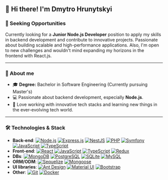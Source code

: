 ## 👋 Hi there! I'm Dmytro Hrunytskyi

### 💼 Seeking Opportunities

Currently looking for a **Junior Node.js Developer** position to apply my skills in backend development and contribute to innovative projects. Passionate about building scalable and high-performance applications. Also, I'm open to new challenges and wouldn't mind expanding my horizons in the frontend with React.js.

---

### 👀 About me

- 🎓 **Degree:** Bachelor in Software Engineering (Currently pursuing Master's)
- 💻 Passionate about backend development, especially **Node.js**.
- 🙂 Love working with innovative tech stacks and learning new things in the ever-evolving tech world.

---

### 🛠️ Technologies & Stack

- **Back-end**: [![Node.js](https://img.shields.io/badge/Node.js-339933?style=flat&logo=node.js&logoColor=white)](https://nodejs.org/en) [![Express.js](https://img.shields.io/badge/Express.js-000000?style=flat&logo=express&logoColor=white)](https://expressjs.com/) [![NestJS](https://img.shields.io/badge/NestJS-E0234E?style=flat&logo=nestjs&logoColor=white)](https://nestjs.com/) [![PHP](https://img.shields.io/badge/PHP-777BB4?style=flat&logo=php&logoColor=white)](https://www.php.net/) [![Symfony](https://img.shields.io/badge/Symfony-000000?style=flat&logo=symfony&logoColor=white)](https://symfony.com/) [![JavaScript](https://img.shields.io/badge/JavaScript-F7DF1E?style=flat&logo=javascript&logoColor=black)](https://developer.mozilla.org/en-US/docs/Web/JavaScript) [![TypeScript](https://img.shields.io/badge/TypeScript-3178C6?style=flat&logo=typescript&logoColor=white)](https://www.typescriptlang.org/)
- **Front-end**: [![React](https://img.shields.io/badge/React-61DAFB?style=flat&logo=react&logoColor=black)](https://react.dev/) [![JavaScript](https://img.shields.io/badge/JavaScript-F7DF1E?style=flat&logo=javascript&logoColor=black)](https://developer.mozilla.org/en-US/docs/Web/JavaScript) [![TypeScript](https://img.shields.io/badge/TypeScript-3178C6?style=flat&logo=typescript&logoColor=white)](https://www.typescriptlang.org/) [![Redux](https://img.shields.io/badge/Redux_Toolkit-764ABC?style=flat&logo=redux&logoColor=white)](https://redux-toolkit.js.org/)
- **DBs**: [![MongoDB](https://img.shields.io/badge/MongoDB-47A248?style=flat&logo=mongodb&logoColor=white)](https://www.mongodb.com/) [![PostgreSQL](https://img.shields.io/badge/PostgreSQL-4169E1?style=flat&logo=postgresql&logoColor=white)](https://www.postgresql.org/) [![SQLite](https://img.shields.io/badge/SQLite-003B57?style=flat&logo=sqlite&logoColor=white)](https://www.sqlite.org/) [![MySQL](https://img.shields.io/badge/MySQL-4479A1?style=flat&logo=mysql&logoColor=white)](https://www.mysql.com/)
- **ORM/ODM**: [![Sequelize](https://img.shields.io/badge/Sequelize-52B0E7?style=flat&logo=sequelize&logoColor=white)](https://sequelize.org/) [![Mongoose](https://img.shields.io/badge/Mongoose-880000?style=flat&logo=mongoose&logoColor=white)](https://mongoosejs.com/)
- **UI libraries**: [![Ant Design](https://img.shields.io/badge/Ant_Design-0170FE?style=flat&logo=ant-design&logoColor=white)](https://ant.design/) [![Material UI](https://img.shields.io/badge/Material_UI-0081CB?style=flat&logo=material-ui&logoColor=white)](https://mui.com/material-ui/?srsltid=AfmBOorUNZuJL0OgF8XvrH9CP10xT3DXGtzOfuvUpMJZZeoBHgX8fhro) [![Bootstrap](https://img.shields.io/badge/Bootstrap-563D7C?style=flat&logo=bootstrap&logoColor=white)](https://getbootstrap.com/)
- **Other**: [![Git](https://img.shields.io/badge/Git-F05032?style=flat&logo=git&logoColor=white)](https://git-scm.com/) [![Docker](https://img.shields.io/badge/Docker-2496ED?style=flat&logo=docker&logoColor=white)](https://www.docker.com/)


<!--
**Passion4Coder/Passion4Coder** is a ✨ _special_ ✨ repository because its `README.md` (this file) appears on your GitHub profile.

Here are some ideas to get you started:

- 🔭 I’m currently working on ...
- 🌱 I’m currently learning ...
- 👯 I’m looking to collaborate on ...
- 🤔 I’m looking for help with ...
- 💬 Ask me about ...
- 📫 How to reach me: ...
- 😄 Pronouns: ...
- ⚡ Fun fact: ...
-->
